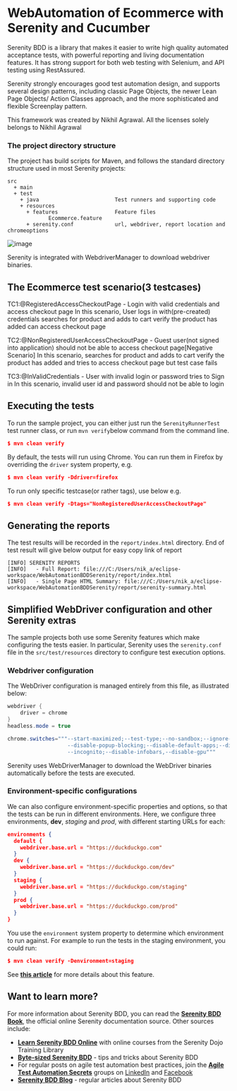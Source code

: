 # WebAutomation of Ecommerce with Serenity and Cucumber

Serenity BDD is a library that makes it easier to write high quality automated acceptance tests, with powerful reporting and living documentation features. It has strong support for both web testing with Selenium, and API testing using RestAssured.

Serenity strongly encourages good test automation design, and supports several design patterns, including classic Page Objects, the newer Lean Page Objects/ Action Classes approach, and the more sophisticated and flexible Screenplay pattern.

This framework was created by Nikhil Agrawal. All the licenses solely belongs to Nikhil Agrawal


### The project directory structure
The project has build scripts for Maven, and follows the standard directory structure used in most Serenity projects:
```Gherkin
src
  + main
  + test
    + java                        Test runners and supporting code
    + resources
      + features                  Feature files
             Ecommerce.feature
      + serenity.conf             url, webdriver, report location and chromeoptions
```
![image](https://github.com/nikagrawal2000/BDDSerenityWebAutomation/assets/3139455/2a286333-5620-494f-8042-a6bfca61be61)

Serenity is integrated with WebdriverManager to download webdriver binaries.

## The Ecommerce test scenario(3 testcases)
TC1:@RegisteredAccessCheckoutPage - Login with valid credentials and access checkout page
In this scenario, User logs in with(pre-created) credentials
                  searches for product and adds to cart
                   verify the product has added
                   can access checkout page
                   
 TC2:@NonRegisteredUserAccessCheckoutPage - Guest user(not signed into application) should not be able to access checkout page[Negative Scenario]
 In this scenario, searches for product and adds to cart
                   verify the product has added
                   and tries to access checkout page but test case fails
 
 TC3:@InValidCredentials - User with invalid login or password tries to Sign in
 In this scenario, invalid user id and password should not be able to login



## Executing the tests
To run the sample project, you can either just run the `SerenityRunnerTest` test runner class, or run `mvn verify`below command from the command line.
```json
$ mvn clean verify
```

By default, the tests will run using Chrome. You can run them in Firefox by overriding the `driver` system property, e.g.
```json
$ mvn clean verify -Ddriver=firefox
```

To run only specific testcase(or rather tags), use below e.g.
```json
$ mvn clean verify -Dtags="NonRegisteredUserAccessCheckoutPage"
```

## Generating the reports
The test results will be recorded in the `report/index.html` directory. End of test result will give below output for easy copy link of report
```
[INFO] SERENITY REPORTS
[INFO]   - Full Report: file:///C:/Users/nik_a/eclipse-workspace/WebAutomationBDDSerenity/report/index.html
[INFO]   - Single Page HTML Summary: file:///C:/Users/nik_a/eclipse-workspace/WebAutomationBDDSerenity/report/serenity-summary.html
```

## Simplified WebDriver configuration and other Serenity extras
The sample projects both use some Serenity features which make configuring the tests easier. In particular, Serenity uses the `serenity.conf` file in the `src/test/resources` directory to configure test execution options.  
### Webdriver configuration
The WebDriver configuration is managed entirely from this file, as illustrated below:
```java
webdriver {
    driver = chrome
}
headless.mode = true

chrome.switches="""--start-maximized;--test-type;--no-sandbox;--ignore-certificate-errors;
                   --disable-popup-blocking;--disable-default-apps;--disable-extensions-file-access-check;
                   --incognito;--disable-infobars,--disable-gpu"""

```

Serenity uses WebDriverManager to download the WebDriver binaries automatically before the tests are executed.

### Environment-specific configurations
We can also configure environment-specific properties and options, so that the tests can be run in different environments. Here, we configure three environments, __dev__, _staging_ and _prod_, with different starting URLs for each:
```json
environments {
  default {
    webdriver.base.url = "https://duckduckgo.com"
  }
  dev {
    webdriver.base.url = "https://duckduckgo.com/dev"
  }
  staging {
    webdriver.base.url = "https://duckduckgo.com/staging"
  }
  prod {
    webdriver.base.url = "https://duckduckgo.com/prod"
  }
}
```

You use the `environment` system property to determine which environment to run against. For example to run the tests in the staging environment, you could run:
```json
$ mvn clean verify -Denvironment=staging
```

See [**this article**](https://johnfergusonsmart.com/environment-specific-configuration-in-serenity-bdd/) for more details about this feature.

## Want to learn more?
For more information about Serenity BDD, you can read the [**Serenity BDD Book**](https://serenity-bdd.github.io/theserenitybook/latest/index.html), the official online Serenity documentation source. Other sources include:
* **[Learn Serenity BDD Online](https://expansion.serenity-dojo.com/)** with online courses from the Serenity Dojo Training Library
* **[Byte-sized Serenity BDD](https://www.youtube.com/channel/UCav6-dPEUiLbnu-rgpy7_bw/featured)** - tips and tricks about Serenity BDD
* For regular posts on agile test automation best practices, join the **[Agile Test Automation Secrets](https://www.linkedin.com/groups/8961597/)** groups on [LinkedIn](https://www.linkedin.com/groups/8961597/) and [Facebook](https://www.facebook.com/groups/agiletestautomation/)
* [**Serenity BDD Blog**](https://johnfergusonsmart.com/category/serenity-bdd/) - regular articles about Serenity BDD
